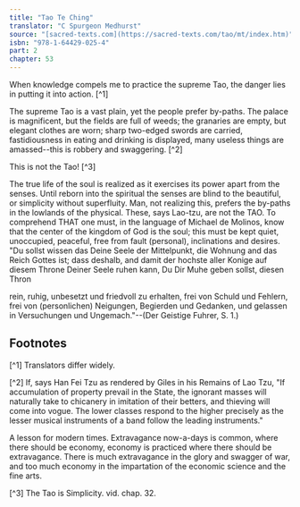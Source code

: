 ```yaml
---
title: "Tao Te Ching"
translator: "C Spurgeon Medhurst"
source: "[sacred-texts.com](https://sacred-texts.com/tao/mt/index.htm)"
isbn: "978-1-64429-025-4"
part: 2
chapter: 53
---
```

When knowledge compels me to practice the supreme Tao, the danger lies in putting it into action. [^1]

The supreme Tao is a vast plain, yet the people prefer by-paths. The palace is magnificent, but the fields are full of weeds; the granaries are empty, but elegant clothes are worn; sharp two-edged swords are carried, fastidiousness in eating and drinking is displayed, many useless things are amassed--this is robbery and swaggering. [^2]

This is not the Tao! [^3]

The true life of the soul is realized as it exercises its power apart from the senses. Until reborn into the spiritual the senses are blind to the beautiful, or simplicity without superfluity. Man, not realizing this, prefers the by-paths in the lowlands of the physical. These, says Lao-tzu, are not the TAO. To comprehend THAT one must, in the language of Michael de Molinos, know that the center of the kingdom of God is the soul; this must be kept quiet, unoccupied, peaceful, free from fault (personal), inclinations and desires. "Du sollst wissen das Deine Seele der Mittelpunkt, die Wohnung and das Reich Gottes ist; dass deshalb, and damit der hochste aller Konige auf diesem Throne Deiner Seele ruhen kann, Du Dir Muhe geben sollst, diesen Thron

rein, ruhig, unbesetzt und friedvoll zu erhalten, frei von Schuld und Fehlern, frei von (personlichen) Neigungen, Begierden und Gedanken, und gelassen in Versuchungen und Ungemach."--(Der Geistige Fuhrer, S. 1.)

## Footnotes

[^1] Translators differ widely.

[^2] If, says Han Fei Tzu as rendered by Giles in his Remains of Lao Tzu, "If accumulation of property prevail in the State, the ignorant masses will naturally take to chicanery in imitation of their betters, and thieving will come into vogue. The lower classes respond to the higher precisely as the lesser musical instruments of a band follow the leading instruments."

A lesson for modern times. Extravagance now-a-days is common, where there should be economy, economy is practiced where there should be extravagance. There is much extravagance in the glory and swagger of war, and too much economy in the impartation of the economic science and the fine arts.

[^3] The Tao is Simplicity. vid. chap. 32.